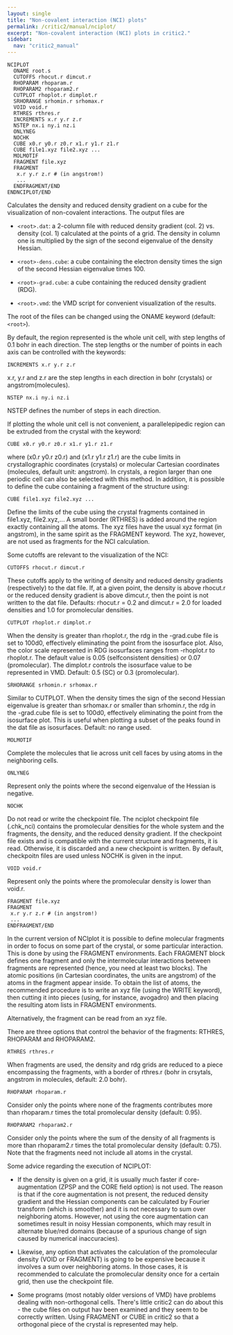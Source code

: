 ```yaml
---
layout: single
title: "Non-covalent interaction (NCI) plots"
permalink: /critic2/manual/nciplot/
excerpt: "Non-covalent interaction (NCI) plots in critic2."
sidebar:
  nav: "critic2_manual"
---
```


~~~
NCIPLOT
  ONAME root.s
  CUTOFFS rhocut.r dimcut.r
  RHOPARAM rhoparam.r
  RHOPARAM2 rhoparam2.r
  CUTPLOT rhoplot.r dimplot.r
  SRHORANGE srhomin.r srhomax.r
  VOID void.r
  RTHRES rthres.r
  INCREMENTS x.r y.r z.r
  NSTEP nx.i ny.i nz.i
  ONLYNEG
  NOCHK
  CUBE x0.r y0.r z0.r x1.r y1.r z1.r
  CUBE file1.xyz file2.xyz ...
  MOLMOTIF
  FRAGMENT file.xyz
  FRAGMENT
   x.r y.r z.r # (in angstrom!)
   ...
  ENDFRAGMENT/END
ENDNCIPLOT/END
~~~
Calculates the density and reduced density gradient on a cube for the
visualization of non-covalent interactions. The output files are

* `<root>.dat`: a 2-column file with reduced density gradient (col. 2)
  vs. density (col. 1) calculated at the points of a grid. The density
  in column one is multiplied by the sign of the second eigenvalue of
  the density Hessian.

* `<root>-dens.cube`: a cube containing the electron density times the
  sign of the second Hessian eigenvalue times 100.

* `<root>-grad.cube`: a cube containing the reduced density gradient
  (RDG).

* `<root>.vmd`: the VMD script for convenient visualization of the
  results.

The root of the files can be changed using the ONAME keyword (default:
`<root>`).

By default, the region represented is the whole unit cell, with step
lengths of 0.1 bohr in each direction. The step lengths or the number
of points in each axis can be controlled with the keywords:
~~~
INCREMENTS x.r y.r z.r
~~~
x.r, y.r and z.r are the step lengths in each direction in bohr
(crystals) or angstrom(molecules).
~~~
NSTEP nx.i ny.i nz.i
~~~
NSTEP defines the number of steps in each direction.

If plotting the whole unit cell is not convenient, a parallelepipedic
region can be extruded from the crystal with the keyword:
~~~
CUBE x0.r y0.r z0.r x1.r y1.r z1.r
~~~
where (x0.r y0.r z0.r) and (x1.r y1.r z1.r) are the cube limits in
crystallographic coordinates (crystals) or molecular Cartesian
coordinates (molecules, default unit: angstrom). In crystals, a region
larger than one periodic cell can also be selected with this
method. In addition, it is possible to define the cube containing a
fragment of the structure using:
~~~
CUBE file1.xyz file2.xyz ...
~~~
Define the limits of the cube using the crystal fragments contained in
file1.xyz, file2.xyz,... A small border (RTHRES) is added around the
region exactly containing all the atoms. The xyz files have the usual
xyz format (in angstrom), in the same spirit as the FRAGMENT
keyword. The xyz, however, are not used as fragments for the NCI
calculation.

Some cutoffs are relevant to the visualization of the NCI:
~~~
CUTOFFS rhocut.r dimcut.r
~~~
These cutoffs apply to the writing of density and reduced density
gradients (respectively) to the dat file. If, at a given point, the
density is above rhocut.r or the reduced density gradient is above
dimcut.r, then the point is not written to the dat file. Defaults:
rhocut.r = 0.2 and dimcut.r = 2.0 for loaded densities and 1.0 for
promolecular densities.
~~~
CUTPLOT rhoplot.r dimplot.r
~~~
When the density is greater than rhoplot.r, the rdg in the -grad.cube
file is set to 100d0, effectively eliminating the point from the
isosurface plot. Also, the color scale represented in RDG isosurfaces
ranges from -rhoplot.r to rhoplot.r. The default value is 0.05
(selfconsistent densities) or 0.07 (promolecular). The dimplot.r
controls the isosurface value to be represented in VMD. Default: 0.5
(SC) or 0.3 (promolecular).
~~~
SRHORANGE srhomin.r srhomax.r
~~~
Similar to CUTPLOT. When the density times the sign of the second
Hessian eigenvalue is greater than srhomax.r or smaller than
srhomin.r, the rdg in the -grad.cube file is set to 100d0, effectively
eliminating the point from the isosurface plot. This is useful when
plotting a subset of the peaks found in the dat file as
isosurfaces. Default: no range used.
~~~
MOLMOTIF
~~~
Complete the molecules that lie across unit cell faces by using atoms
in the neighboring cells.
~~~
ONLYNEG
~~~
Represent only the points where the second eigenvalue of the Hessian
is negative.
~~~
NOCHK
~~~
Do not read or write the checkpoint file. The nciplot checkpoint file
(<root>.chk_nci) contains the promolecular densities for the whole
system and the fragments, the density, and the reduced density
gradient. If the checkpoint file exists and is compatible with the
current structure and fragments, it is read. Otherwise, it is
discarded and a new checkpoint is written. By default, checkpoitn
files are used unless NOCHK is given in the input.
~~~
VOID void.r
~~~
Represent only the points where the promolecular density is lower than
void.r.
~~~
FRAGMENT file.xyz
FRAGMENT
 x.r y.r z.r # (in angstrom!)
 ...
ENDFRAGMENT/END
~~~
In the current version of NCIplot it is possible to define molecular
fragments in order to focus on some part of the crystal, or some
particular interaction. This is done by using the FRAGMENT
environments. Each FRAGMENT block defines one fragment and only the
intermolecular interactions between fragments are represented (hence,
you need at least two blocks). The atomic positions (in Cartesian
coordinates, the units are angstrom) of the atoms in the fragment
appear inside. To obtain the list of atoms, the recommended
procedure is to write an xyz file (using the WRITE keyword), then
cutting it into pieces (using, for instance, avogadro) and then
placing the resulting atom lists in FRAGMENT environments.

Alternatively, the fragment can be read from an xyz file.

There are three options that control the behavior of the fragments:
RTHRES, RHOPARAM and RHOPARAM2.
~~~
RTHRES rthres.r
~~~
When fragments are used, the density and rdg grids are reduced to
a piece encompassing the fragments, with a border of rthres.r (bohr in
crsytals, angstrom in molecules, default: 2.0 bohr).
~~~
RHOPARAM rhoparam.r
~~~
Consider only the points where none of the fragments contributes
more than rhoparam.r times the total promolecular density (default:
0.95).
~~~
RHOPARAM2 rhoparam2.r
~~~
Consider only the points where the sum of the density of all
fragments is more than rhoparam2.r times the total promolecular
density (default: 0.75). Note that the fragments need not include
all atoms in the crystal.

Some advice regarding the execution of NCIPLOT:

* If the density is given on a grid, it is usually much faster if
  core-augmentation (ZPSP and the CORE field option) is not used. The
  reason is that if the core augmentation is not present, the reduced
  density gradient and the Hessian components can be calculated by
  Fourier transform (which is smoother) and it is not necessary to sum
  over neighboring atoms. However, not using the core augmentation can
  sometimes result in noisy Hessian components, which may result in
  alternate blue/red domains (because of a spurious change of sign
  caused by numerical inaccuracies).

* Likewise, any option that activates the calculation of the
  promolecular density (VOID or FRAGMENT) is going to be expensive
  because it involves a sum over neighboring atoms. In those cases, it
  is recommended to calculate the promolecular density once for a
  certain grid, then use the checkpoint file.

* Some programs (most notably older versions of VMD) have problems
  dealing with non-orthogonal cells. There's little critic2 can do
  about this - the cube files on output hav been examined and they
  seem to be correctly written. Using FRAGMENT or CUBE in critic2 so
  that a orthogonal piece of the crystal is represented may help.

